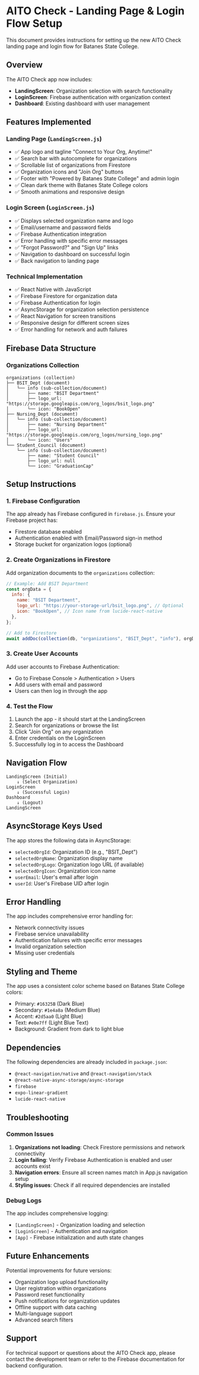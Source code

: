 # AITO Check - Landing Page & Login Flow Setup

This document provides instructions for setting up the new AITO Check landing page and login flow for Batanes State College.

## Overview

The AITO Check app now includes:

- **LandingScreen**: Organization selection with search functionality
- **LoginScreen**: Firebase authentication with organization context
- **Dashboard**: Existing dashboard with user management

## Features Implemented

### Landing Page (`LandingScreen.js`)

- ✅ App logo and tagline "Connect to Your Org, Anytime!"
- ✅ Search bar with autocomplete for organizations
- ✅ Scrollable list of organizations from Firestore
- ✅ Organization icons and "Join Org" buttons
- ✅ Footer with "Powered by Batanes State College" and admin login
- ✅ Clean dark theme with Batanes State College colors
- ✅ Smooth animations and responsive design

### Login Screen (`LoginScreen.js`)

- ✅ Displays selected organization name and logo
- ✅ Email/username and password fields
- ✅ Firebase Authentication integration
- ✅ Error handling with specific error messages
- ✅ "Forgot Password?" and "Sign Up" links
- ✅ Navigation to dashboard on successful login
- ✅ Back navigation to landing page

### Technical Implementation

- ✅ React Native with JavaScript
- ✅ Firebase Firestore for organization data
- ✅ Firebase Authentication for login
- ✅ AsyncStorage for organization selection persistence
- ✅ React Navigation for screen transitions
- ✅ Responsive design for different screen sizes
- ✅ Error handling for network and auth failures

## Firebase Data Structure

### Organizations Collection

```
organizations (collection)
├── BSIT_Dept (document)
│   └── info (sub-collection/document)
│       ├── name: "BSIT Department"
│       ├── logo_url: "https://storage.googleapis.com/org_logos/bsit_logo.png"
│       └── icon: "BookOpen"
├── Nursing_Dept (document)
│   └── info (sub-collection/document)
│       ├── name: "Nursing Department"
│       ├── logo_url: "https://storage.googleapis.com/org_logos/nursing_logo.png"
│       └── icon: "Users"
└── Student_Council (document)
    └── info (sub-collection/document)
        ├── name: "Student Council"
        ├── logo_url: null
        └── icon: "GraduationCap"
```

## Setup Instructions

### 1. Firebase Configuration

The app already has Firebase configured in `firebase.js`. Ensure your Firebase project has:

- Firestore database enabled
- Authentication enabled with Email/Password sign-in method
- Storage bucket for organization logos (optional)

### 2. Create Organizations in Firestore

Add organization documents to the `organizations` collection:

```javascript
// Example: Add BSIT Department
const orgData = {
  info: {
    name: "BSIT Department",
    logo_url: "https://your-storage-url/bsit_logo.png", // Optional
    icon: "BookOpen", // Icon name from lucide-react-native
  },
};

// Add to Firestore
await addDoc(collection(db, "organizations", "BSIT_Dept", "info"), orgData);
```

### 3. Create User Accounts

Add user accounts to Firebase Authentication:

- Go to Firebase Console > Authentication > Users
- Add users with email and password
- Users can then log in through the app

### 4. Test the Flow

1. Launch the app - it should start at the LandingScreen
2. Search for organizations or browse the list
3. Click "Join Org" on any organization
4. Enter credentials on the LoginScreen
5. Successfully log in to access the Dashboard

## Navigation Flow

```
LandingScreen (Initial)
    ↓ (Select Organization)
LoginScreen
    ↓ (Successful Login)
Dashboard
    ↓ (Logout)
LandingScreen
```

## AsyncStorage Keys Used

The app stores the following data in AsyncStorage:

- `selectedOrgId`: Organization ID (e.g., "BSIT_Dept")
- `selectedOrgName`: Organization display name
- `selectedOrgLogo`: Organization logo URL (if available)
- `selectedOrgIcon`: Organization icon name
- `userEmail`: User's email after login
- `userId`: User's Firebase UID after login

## Error Handling

The app includes comprehensive error handling for:

- Network connectivity issues
- Firebase service unavailability
- Authentication failures with specific error messages
- Invalid organization selection
- Missing user credentials

## Styling and Theme

The app uses a consistent color scheme based on Batanes State College colors:

- Primary: `#16325B` (Dark Blue)
- Secondary: `#1e4a8a` (Medium Blue)
- Accent: `#2d5aa0` (Light Blue)
- Text: `#e0e7ff` (Light Blue Text)
- Background: Gradient from dark to light blue

## Dependencies

The following dependencies are already included in `package.json`:

- `@react-navigation/native` and `@react-navigation/stack`
- `@react-native-async-storage/async-storage`
- `firebase`
- `expo-linear-gradient`
- `lucide-react-native`

## Troubleshooting

### Common Issues

1. **Organizations not loading**: Check Firestore permissions and network connectivity
2. **Login failing**: Verify Firebase Authentication is enabled and user accounts exist
3. **Navigation errors**: Ensure all screen names match in App.js navigation setup
4. **Styling issues**: Check if all required dependencies are installed

### Debug Logs

The app includes comprehensive logging:

- `[LandingScreen]` - Organization loading and selection
- `[LoginScreen]` - Authentication and navigation
- `[App]` - Firebase initialization and auth state changes

## Future Enhancements

Potential improvements for future versions:

- Organization logo upload functionality
- User registration within organizations
- Password reset functionality
- Push notifications for organization updates
- Offline support with data caching
- Multi-language support
- Advanced search filters

## Support

For technical support or questions about the AITO Check app, please contact the development team or refer to the Firebase documentation for backend configuration.
